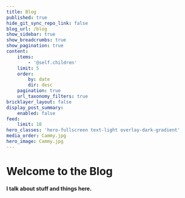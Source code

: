```yaml
---
title: Blog
published: true
hide_git_sync_repo_link: false
blog_url: /blog
show_sidebar: true
show_breadcrumbs: true
show_pagination: true
content:
    items:
        - '@self.children'
    limit: 5
    order:
        by: date
        dir: desc
    pagination: true
    url_taxonomy_filters: true
bricklayer_layout: false
display_post_summary:
    enabled: false
feed:
    limit: 10
hero_classes: 'hero-fullscreen text-light overlay-dark-gradient'
media_order: Cammy.jpg
hero_image: Cammy.jpg
---
```


# Welcome to the Blog

#### I talk about stuff and things here.
